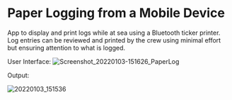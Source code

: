 # Paper Logging from a Mobile Device

App to display and print logs while at sea using a Bluetooth ticker printer. Log entries can be reviewed
and printed by the crew using minimal effort but ensuring attention to what is logged.

User Interface:
![Screenshot_20220103-151626_PaperLog](https://user-images.githubusercontent.com/17744402/147944364-693bcc04-794b-4375-917f-ea401d84a551.jpg)


Output:

![20220103_151536](https://user-images.githubusercontent.com/17744402/147944711-5ae88618-17c7-4732-8541-d5b0d60ee400.jpg)
